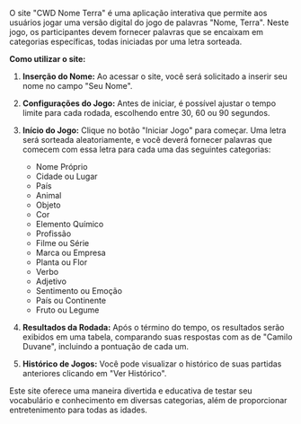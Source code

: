 O site "CWD Nome Terra" é uma aplicação interativa que permite aos usuários jogar uma versão digital do jogo de palavras "Nome, Terra". Neste jogo, os participantes devem fornecer palavras que se encaixam em categorias específicas, todas iniciadas por uma letra sorteada.

**Como utilizar o site:**

1. **Inserção do Nome:** Ao acessar o site, você será solicitado a inserir seu nome no campo "Seu Nome".

2. **Configurações do Jogo:** Antes de iniciar, é possível ajustar o tempo limite para cada rodada, escolhendo entre 30, 60 ou 90 segundos.

3. **Início do Jogo:** Clique no botão "Iniciar Jogo" para começar. Uma letra será sorteada aleatoriamente, e você deverá fornecer palavras que comecem com essa letra para cada uma das seguintes categorias:

   - Nome Próprio
   - Cidade ou Lugar
   - País
   - Animal
   - Objeto
   - Cor
   - Elemento Químico
   - Profissão
   - Filme ou Série
   - Marca ou Empresa
   - Planta ou Flor
   - Verbo
   - Adjetivo
   - Sentimento ou Emoção
   - País ou Continente
   - Fruto ou Legume

4. **Resultados da Rodada:** Após o término do tempo, os resultados serão exibidos em uma tabela, comparando suas respostas com as de "Camilo Duvane", incluindo a pontuação de cada um.

5. **Histórico de Jogos:** Você pode visualizar o histórico de suas partidas anteriores clicando em "Ver Histórico".

Este site oferece uma maneira divertida e educativa de testar seu vocabulário e conhecimento em diversas categorias, além de proporcionar entretenimento para todas as idades. 
